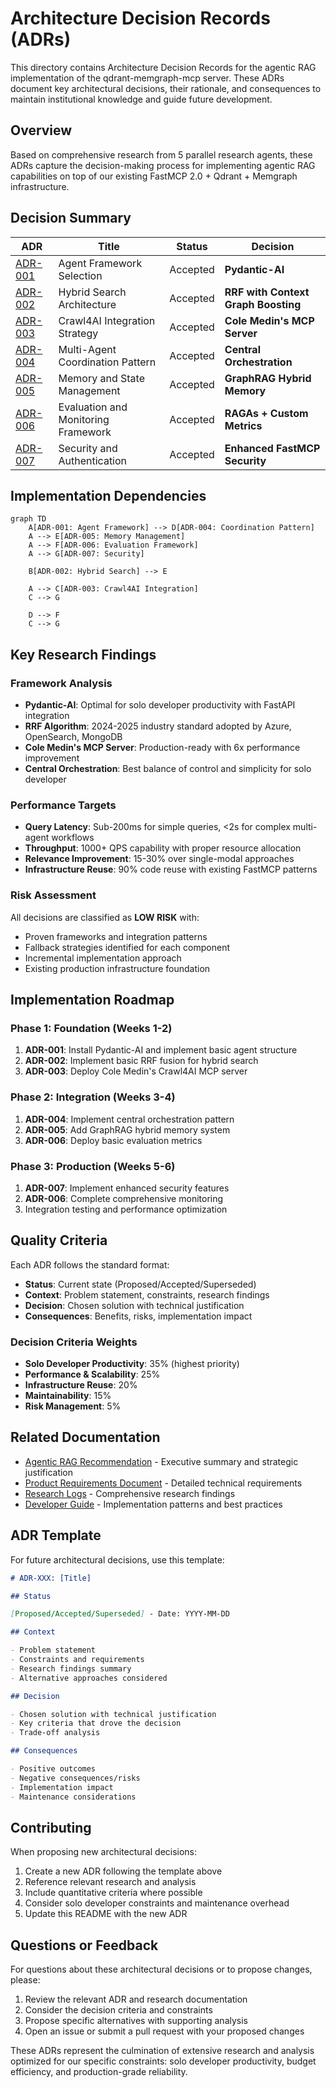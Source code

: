 # Architecture Decision Records (ADRs)

This directory contains Architecture Decision Records for the agentic RAG implementation of the qdrant-memgraph-mcp server. These ADRs document key architectural decisions, their rationale, and consequences to maintain institutional knowledge and guide future development.

## Overview

Based on comprehensive research from 5 parallel research agents, these ADRs capture the decision-making process for implementing agentic RAG capabilities on top of our existing FastMCP 2.0 + Qdrant + Memgraph infrastructure.

## Decision Summary

| ADR                                                      | Title                               | Status   | Decision                            |
| -------------------------------------------------------- | ----------------------------------- | -------- | ----------------------------------- |
| [ADR-001](./ADR-001-agent-framework-selection.md)        | Agent Framework Selection           | Accepted | **Pydantic-AI**                     |
| [ADR-002](./ADR-002-hybrid-search-architecture.md)       | Hybrid Search Architecture          | Accepted | **RRF with Context Graph Boosting** |
| [ADR-003](./ADR-003-crawl4ai-integration-strategy.md)    | Crawl4AI Integration Strategy       | Accepted | **Cole Medin's MCP Server**         |
| [ADR-004](./ADR-004-multi-agent-coordination-pattern.md) | Multi-Agent Coordination Pattern    | Accepted | **Central Orchestration**           |
| [ADR-005](./ADR-005-memory-state-management.md)          | Memory and State Management         | Accepted | **GraphRAG Hybrid Memory**          |
| [ADR-006](./ADR-006-evaluation-monitoring-framework.md)  | Evaluation and Monitoring Framework | Accepted | **RAGAs + Custom Metrics**          |
| [ADR-007](./ADR-007-security-authentication.md)          | Security and Authentication         | Accepted | **Enhanced FastMCP Security**       |

## Implementation Dependencies

```mermaid
graph TD
    A[ADR-001: Agent Framework] --> D[ADR-004: Coordination Pattern]
    A --> E[ADR-005: Memory Management]
    A --> F[ADR-006: Evaluation Framework]
    A --> G[ADR-007: Security]

    B[ADR-002: Hybrid Search] --> E

    A --> C[ADR-003: Crawl4AI Integration]
    C --> G

    D --> F
    C --> G
```

## Key Research Findings

### Framework Analysis

- **Pydantic-AI**: Optimal for solo developer productivity with FastAPI integration
- **RRF Algorithm**: 2024-2025 industry standard adopted by Azure, OpenSearch, MongoDB
- **Cole Medin's MCP Server**: Production-ready with 6x performance improvement
- **Central Orchestration**: Best balance of control and simplicity for solo developer

### Performance Targets

- **Query Latency**: Sub-200ms for simple queries, <2s for complex multi-agent workflows
- **Throughput**: 1000+ QPS capability with proper resource allocation
- **Relevance Improvement**: 15-30% over single-modal approaches
- **Infrastructure Reuse**: 90% code reuse with existing FastMCP patterns

### Risk Assessment

All decisions are classified as **LOW RISK** with:

- Proven frameworks and integration patterns
- Fallback strategies identified for each component
- Incremental implementation approach
- Existing production infrastructure foundation

## Implementation Roadmap

### Phase 1: Foundation (Weeks 1-2)

  1. **ADR-001**: Install Pydantic-AI and implement basic agent structure
  2. **ADR-002**: Implement basic RRF fusion for hybrid search
  3. **ADR-003**: Deploy Cole Medin's Crawl4AI MCP server

### Phase 2: Integration (Weeks 3-4)

  1. **ADR-004**: Implement central orchestration pattern
  2. **ADR-005**: Add GraphRAG hybrid memory system
  3. **ADR-006**: Deploy basic evaluation metrics

### Phase 3: Production (Weeks 5-6)

  1. **ADR-007**: Implement enhanced security features
  2. **ADR-006**: Complete comprehensive monitoring
  3. Integration testing and performance optimization

## Quality Criteria

Each ADR follows the standard format:

- **Status**: Current state (Proposed/Accepted/Superseded)
- **Context**: Problem statement, constraints, research findings
- **Decision**: Chosen solution with technical justification
- **Consequences**: Benefits, risks, implementation impact

### Decision Criteria Weights

- **Solo Developer Productivity**: 35% (highest priority)
- **Performance & Scalability**: 25%
- **Infrastructure Reuse**: 20%
- **Maintainability**: 15%
- **Risk Management**: 5%

## Related Documentation

- [Agentic RAG Recommendation](../AGENTIC_RAG_RECOMMENDATION.md) - Executive summary and strategic justification
- [Product Requirements Document](../PRD.md) - Detailed technical requirements
- [Research Logs](../../logs/research_log.md) - Comprehensive research findings
- [Developer Guide](../DEVELOPER_GUIDE.md) - Implementation patterns and best practices

## ADR Template

For future architectural decisions, use this template:

```markdown
# ADR-XXX: [Title]

## Status

[Proposed/Accepted/Superseded] - Date: YYYY-MM-DD

## Context

- Problem statement
- Constraints and requirements
- Research findings summary
- Alternative approaches considered

## Decision

- Chosen solution with technical justification
- Key criteria that drove the decision
- Trade-off analysis

## Consequences

- Positive outcomes
- Negative consequences/risks
- Implementation impact
- Maintenance considerations
```

## Contributing

When proposing new architectural decisions:

1. Create a new ADR following the template above
2. Reference relevant research and analysis
3. Include quantitative criteria where possible
4. Consider solo developer constraints and maintenance overhead
5. Update this README with the new ADR

## Questions or Feedback

For questions about these architectural decisions or to propose changes, please:

1. Review the relevant ADR and research documentation
2. Consider the decision criteria and constraints
3. Propose specific alternatives with supporting analysis
4. Open an issue or submit a pull request with your proposed changes

These ADRs represent the culmination of extensive research and analysis optimized for our specific constraints: solo developer productivity, budget efficiency, and production-grade reliability.
